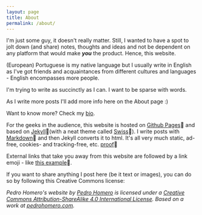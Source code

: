 ```yaml
---
layout: page
title: About
permalink: /about/
---
```


I'm just some guy, it doesn't really matter. Still, I wanted to have a spot to jolt down (and share) notes, thoughts and ideas and not be dependent on any platform that would make ***you*** the product. Hence, this website. 

(European) Portuguese is my native language but I usually write in English as I've got friends and acquaintances from different cultures and languages - English encompasses more people.

I'm trying to write as succinctly as I can. I want to be sparse with words.

As I write more posts I'll add more info here on the About page :)

Want to know more? Check my [bio](https://www.pedrohomero.com/bio/).

For the geeks in the audience, this website is hosted on [Github Pages](https://pages.github.com/):link: and based on [Jekyll](https://jekyllrb.com):link:(with a neat theme called [Swiss](https://broccolini.net/swiss/):link:). I write posts with [Markdown](https://en.wikipedia.org/wiki/Markdown):link: and  then Jekyll converts it to html. It's all very much static, ad-free, cookies- and tracking-free, etc.  [proof](https://themarkup.org/blacklight?url=pedrohomero.com):link: 

External links that take you away from this website are followed by a link emoji - like [this example](https://duckduckgo.com/):link:.

If you want to share anything I post here (be it text or images), you can do so by following this Creative Commons license:

*<span xmlns:dct="http://purl.org/dc/terms/" property="dct:title">Pedro Homero's website</span> by <a xmlns:cc="http://creativecommons.org/ns#" href="https://pedrohomero.com" property="cc:attributionName" rel="cc:attributionURL">Pedro Homero</a> is licensed under a <a rel="license" href="http://creativecommons.org/licenses/by-sa/4.0/">Creative Commons Attribution-ShareAlike 4.0 International License</a>.
Based on a work at <a xmlns:dct="http://purl.org/dc/terms/" href="https://www.pedrohomero.com" rel="dct:source">pedrohomero.com</a>.*
